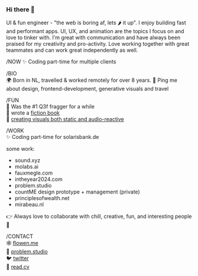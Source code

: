 ### Hi there 👋

UI & fun engineer  - "the web is boring af, lets 🌶️ it up". I enjoy building fast and performant apps. UI, UX, and animation are the topics I focus on and love to tinker with. I'm great with communication and have always been praised for my creativity and pro-activity. Love working together with great teammates and can work great independently as well.

/NOW
✨ Coding part-time for multiple clients

/BIO  
🌍 Born in NL, travelled &amp; worked remotely for over 8 years.
💬 Ping me about design, frontend-development, generative visuals and travel

/FUN  
🔫 Was the #1 Q3f fragger for a while  
📕 wrote a [fiction book](https://shinbyeong.com)  
💙 [creating visuals both static and audio-reactive](https://instagram.com/flowen_af)  


/WORK  
✨ Coding part-time for solarisbank.de

some work:
- sound.xyz
- molabs.ai
- fauxmegle.com 
- intheyear2024.com
- problem.studio
- countME design prototype + management (private)
- principlesofwealth.net
- mirabeau.nl

👉 Always love to collaborate with chill, creative, fun, and interesting people 💙


/CONTACT  
🕸️ [flowen.me](https://flowen.me)  
💙 [problem.studio](https://problem.studio)  
🐦 [twitter](https://twitter.com/flowen_af)  
📝 [read.cv](https://read.cv/flowen)  
